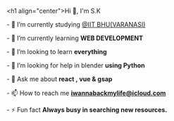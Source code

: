 ​<h1 align="center">Hi 👋, I'm S.K</h1> 

  
 ​-​ 🔭 I’m currently studying [​@IIT BHU(VARANASI)​](https://iitbhu.ac.in/) 
  
 ​-​ 🌱 I’m currently learning ​**WEB DEVELOPMENT** 
  
 ​-​ 👯 I’m looking to learn ​**everything** 
  
 ​-​ 🤝 I’m looking for help in blender ​**using Python** 
  
 ​-​ 💬 Ask me about ​**react , vue & gsap** 
  
 ​-​ 📫 How to reach me ​**iwannabackmylife@icloud.com** 
  
 ​-​ ⚡ Fun fact ​**Always busy in searching new resources.** 
  
